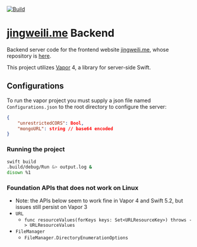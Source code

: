 [![Build](https://github.com/ljw980105/jingweili.me-backend/workflows/Build/badge.svg)](https://github.com/ljw980105/jingweili.me-backend/actions)

# [jingweili.me](https://jingweili.me) Backend

Backend server code for the frontend website [jingweili.me](https://jingweili.me), whose repository is [here](https://github.com/ljw980105/jingweili.me).

This project utilizes [Vapor](https://github.com/vapor/vapor) 4, a library for server-side Swift.

## Configurations
To run the vapor project you must supply a json file named `Configurations.json` to the root directory to configure the server:

```json
{
    "unrestrictedCORS": Bool,
    "mongoURL": string // base64 encoded
}
```

### Running the project 
```bash
swift build
.build/debug/Run &> output.log &
disown %1
```

### Foundation APIs that does not work on Linux
* Note: the APIs below seem to work fine in Vapor 4 and Swift 5.2, but issues still persist on Vapor 3 
* `URL`
    * `func resourceValues(forKeys keys: Set<URLResourceKey>) throws -> URLResourceValues`
* `FileManager`
    * `FileManager.DirectoryEnumerationOptions`
